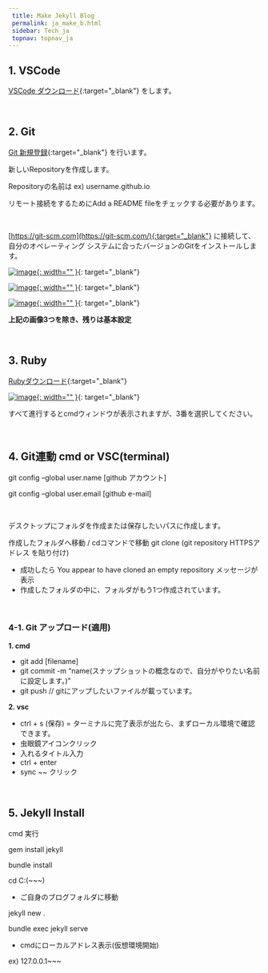 ```yaml
---
 title: Make Jekyll Blog
 permalink: ja_make_b.html
 sidebar: Tech_ja
 topnav: topnav_ja
---
```




## 1. VSCode

[VSCode ダウンロード](https://code.visualstudio.com/download){:target="_blank"}
をします。

<br />

## 2. Git


[Git 新規登録](https://github.com/signup?ref_cta=Sign+up&ref_loc=header+logged+out&ref_page=%2F&source=header-home){:target="_blank"}
を行います。

新しいRepositoryを作成します。

Repositoryの名前は ex) username.github.io

リモート接続をするためにAdd a README fileをチェックする必要があります。

<br />

[https://git-scm.com](https://git-scm.com/){:target="_blank"}
 に接続して、自分のオペレーティング システムに合ったバージョンのGitをインストールします。

[![image](/docs/images/Tech/Jekyll_Blog/Blog_1.PNG){: width="" }](/docs/images/Tech/Jekyll_Blog/Blog_1.PNG){: target="_blank"}

[![image](/docs/images/Tech/Jekyll_Blog/Blog_2.PNG){: width="" }](/docs/images/Tech/Jekyll_Blog/Blog_2.PNG){: target="_blank"}

[![image](/docs/images/Tech/Jekyll_Blog/Blog_3.PNG){: width="" }](/docs/images/Tech/Jekyll_Blog/Blog_3.PNG){: target="_blank"}

**上記の画像3つを除き、残りは基本設定**

<br />

## 3. Ruby
[Rubyダウンロード](https://www.ruby-lang.org/ja/){:target="_blank"}


[![image](/docs/images/Tech/Jekyll_Blog/ja_Blog_4.PNG){: width="" }](/docs/images/Tech/Jekyll_Blog/ja_Blog_4.PNG){: target="_blank"}


すべて進行するとcmdウィンドウが表示されますが、3番を選択してください。

<br />

## 4. Git連動 cmd or VSC(terminal)

 git config –global user.name [github アカウント]

 git config –global user.email [github e-mail]

 <br />

 デスクトップにフォルダを作成または保存したいパスに作成します。

 作成したフォルダへ移動 / cdコマンドで移動
 git clone (git repository HTTPSアドレス を貼り付け)
   - 成功したら You appear to have cloned an empty repository メッセージが表示
   - 作成したフォルダの中に、フォルダがもう1つ作成されています。

<br />

### 4-1. Git アップロード(適用)

**1. cmd**
   - git add [filename]
   - git commit -m “name(スナップショットの概念なので、自分がやりたい名前に設定します。)”
   - git push // gitにアップしたいファイルが載っています。

**2. vsc**

   - ctrl + s (保存) = ターミナルに完了表示が出たら、まずローカル環境で確認できます。
   - 虫眼鏡アイコンクリック
   - 入れるタイトル入力
   - ctrl + enter
   - sync ~~ クリック

<br />

## 5. Jekyll Install
cmd 実行

gem install jekyll

bundle install


cd C:\(~~~)
   - ご自身のブログフォルダに移動


jekyll new .

bundle exec jekyll serve
   - cmdにローカルアドレス表示(仮想環境開始)
   
   ex) 127.0.0.1~~~
